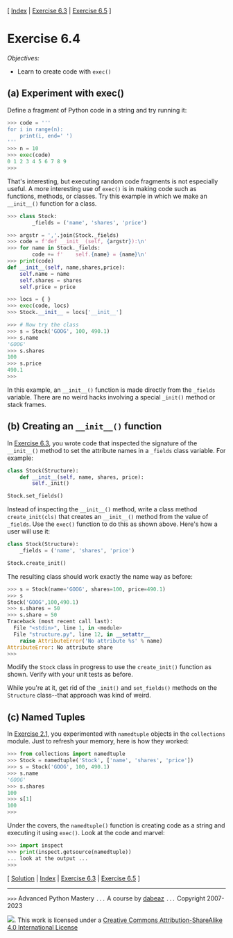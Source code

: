 \[ [Index](index.md) | [Exercise 6.3](ex6_3.md) | [Exercise 6.5](ex6_5.md) \]

# Exercise 6.4

*Objectives:*

- Learn to create code with `exec()`

## (a) Experiment with exec()

Define a fragment of Python code in a string and try running it:

```python
>>> code = '''
for i in range(n):
    print(i, end=' ')
'''
>>> n = 10
>>> exec(code)
0 1 2 3 4 5 6 7 8 9
>>>
```

That's interesting, but executing random code fragments is not
especially useful. A more interesting use of `exec()` is in making
code such as functions, methods, or classes.  Try this example in
which we make an `__init__()` function for a class.

```python
>>> class Stock:
        _fields = ('name', 'shares', 'price')

>>> argstr = ','.join(Stock._fields)
>>> code = f'def __init__(self, {argstr}):\n'
>>> for name in Stock._fields:
        code += f'    self.{name} = {name}\n'
>>> print(code)
def __init__(self, name,shares,price):
    self.name = name
    self.shares = shares
    self.price = price

>>> locs = { }
>>> exec(code, locs)
>>> Stock.__init__ = locs['__init__']

>>> # Now try the class
>>> s = Stock('GOOG', 100, 490.1)
>>> s.name
'GOOG'
>>> s.shares
100
>>> s.price
490.1
>>>
```

In this example, an `__init__()` function is made directly from the `_fields` variable.
There are no weird hacks involving a special `_init()` method or stack frames.

## (b) Creating an `__init__()` function

In [Exercise 6.3](ex6_3.md), you wrote code that inspected the
signature of the `__init__()` method to set the attribute names
in a `_fields` class variable.   For example:

```python
class Stock(Structure):
    def __init__(self, name, shares, price):
        self._init()

Stock.set_fields()
```

Instead of inspecting the `__init__()` method, write a class method
`create_init(cls)` that creates an `__init__()` method from the value of
`_fields`.  Use the `exec()` function to do this as shown above.
Here's how a user will use it:

```python
class Stock(Structure):
    _fields = ('name', 'shares', 'price')

Stock.create_init()
```

The resulting class should work exactly the name way as before:

```python
>>> s = Stock(name='GOOG', shares=100, price=490.1)
>>> s
Stock('GOOG',100,490.1)
>>> s.shares = 50
>>> s.share = 50
Traceback (most recent call last):
  File "<stdin>", line 1, in <module>
  File "structure.py", line 12, in __setattr__
    raise AttributeError('No attribute %s' % name)
AttributeError: No attribute share
>>>
```

Modify the `Stock` class in progress to use the `create_init()` function as shown.
Verify with your unit tests as before.

While you're at it, get rid of the `_init()` and `set_fields()`
methods on the `Structure` class--that approach was kind of weird.

## (c) Named Tuples

In [Exercise 2.1](ex2_1.md), you experimented with `namedtuple` objects
in the `collections` module.  Just to refresh your memory, here is how
they worked:

```python
>>> from collections import namedtuple
>>> Stock = namedtuple('Stock', ['name', 'shares', 'price'])
>>> s = Stock('GOOG', 100, 490.1)
>>> s.name
'GOOG'
>>> s.shares
100
>>> s[1]
100
>>>
```

Under the covers, the `namedtuple()` function is creating code as a string
and executing it using `exec()`.   Look at the code and marvel:

```python
>>> import inspect
>>> print(inspect.getsource(namedtuple))
... look at the output ...
>>>
```

\[ [Solution](soln6_4.md) | [Index](index.md) | [Exercise 6.3](ex6_3.md) | [Exercise 6.5](ex6_5.md) \]

----
`>>>` Advanced Python Mastery
`...` A course by [dabeaz](https://www.dabeaz.com)
`...` Copyright 2007-2023

![](https://i.creativecommons.org/l/by-sa/4.0/88x31.png). This work is licensed under a [Creative Commons Attribution-ShareAlike 4.0 International License](http://creativecommons.org/licenses/by-sa/4.0/)
